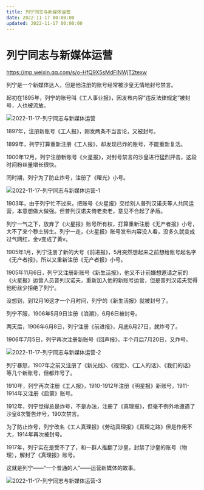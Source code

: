 ```yaml
---
title: 列宁同志与新媒体运营
date: 2022-11-17 00:00:00
updated: 2022-11-17 00:00:00
---
```







# 列宁同志与新媒体运营

https://mp.weixin.qq.com/s/o-HfQ9X5sMdFINWjT2texw

列宁是一个新媒体达人，但是他注册的账号经常被沙皇无情地封号禁言。

起初在1895年，列宁的账号叫《工人事业报》，因发布内容“违反法律规定”被封号，人也被流放。

![2022-11-17-列宁同志与新媒体运营](assets/2022-11-17-列宁同志与新媒体运营.jpeg)

1897年，注册新账号《工人报》，刚发两条不当言论，又被封号。

1899年，列宁打算重新注册《工人报》，却发现已炸的账号，不能重新复活。

1900年12月，列宁注册新账号《火星报》，对封号禁言的沙皇进行猛烈抨击，这段时间粉丝量增长很快。

同时期，列宁为了防止炸号，注册了《曙光》小号。

![2022-11-17-列宁同志与新媒体运营-1](assets/2022-11-17-列宁同志与新媒体运营-1.jpeg)

1903年，由于列宁忙不过来，把账号《火星报》交给别人普列汉诺夫等人共同运营，本意想做大做强。但普列汉诺夫倚老卖老，意见不合起了矛盾。

列宁一气之下，放弃了《火星报》账号所有权，打算重新注册《无产者报》小号，大不了来个秽土转生。列宁一走，《火星报》账号发布内容没人看，没多久就变成过气网红，金v变成了黄v。

1905年1月，列宁注册了新的大号《前进报》，5月突然想起来之前想给账号起名字《无产者报》，所以又重新注册《无产者报》小号。

1905年11月6日，列宁又注册新账号《新生活报》，他又不计前嫌想邀请之前的《火星报》运营人员普列汉诺夫，重新加入他的新账号运营，但是普列汉诺夫觉得他粉丝少拒绝了列宁。

没想到，到12月16这才一个月时间，列宁的《新生活报》就被封号了。

列宁不服，1906年5月9日注册《浪潮》，6月6日被封号。

两天后，1906年6月8日，列宁注册《前进报》，月底6月27日，就炸号了。

1906年7月5日，列宁再次注册新账号《回声报》，半个月后7月20日，又炸号。

![2022-11-17-列宁同志与新媒体运营-2](assets/2022-11-17-列宁同志与新媒体运营-2.jpeg)

列宁暴怒，1907年之前又注册了《新光线》、《视觉》、《工人的话》、《我们的话》等几个新账号，但都炸号了。

1910年，列宁再次注册《工人报》，1910-1912年注册《明星报》新账号，1911-1914年又注册《启蒙》账号。

1912年，列宁觉得总是炸号，不是办法，注册了《真理报》，但毫不例外地遭遇了沙皇8次警告炸号，190次禁言。

为了防止炸号，列宁改名《工人真理报》《劳动真理报》《真理之路》但是作用不大，1914年再次被封号。

1917年，列宁实在是受不了了，和一群人推翻了沙皇，封禁了沙皇的账号（物理），解封了《真理报》账号。

这就是列宁——“一个普通的人”——运营新媒体的故事。

![2022-11-17-列宁同志与新媒体运营-3](assets/2022-11-17-列宁同志与新媒体运营-3.jpeg)

